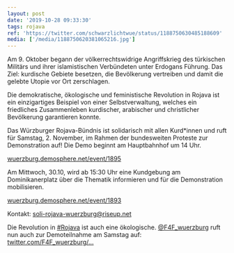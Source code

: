 ```yaml
---
layout: post
date: '2019-10-28 09:33:30'
tags: rojava
ref: 'https://twitter.com/schwarzlichtwue/status/1188750630485188609'
media: ['/media/1188750620381065216.jpg']
---
```

Am 9. Oktober begann der völkerrechtswidrige Angriffskrieg des türkischen Militärs und ihrer islamistischen Verbündeten unter Erdogans Führung.  Das Ziel: kurdische Gebiete besetzen, die Bevölkerung vertreiben und damit die gelebte Utopie vor Ort zerschlagen.



 

Die demokratische, ökologische und feministische Revolution in Rojava ist ein einzigartiges Beispiel von einer Selbstverwaltung, welches ein friedliches Zusammenleben kurdischer, arabischer und christlicher Bevölkerung garantieren konnte.

Das Würzburger Rojava-Bündnis ist solidarisch mit allen Kurd\*innen und ruft für Samstag, 2. November, im Rahmen der bundesweiten Proteste zur Demonstration auf! Die Demo beginnt am Hauptbahnhof um 14 Uhr.



[wuerzburg.demosphere.net/event/1895](https://wuerzburg.demosphere.net/event/1895)

Am Mittwoch, 30.10, wird ab 15:30 Uhr eine Kundgebung am Dominikanerplatz über die Thematik informieren und für die Demonstration mobilisieren.



[wuerzburg.demosphere.net/event/1893](https://wuerzburg.demosphere.net/event/1893)



Kontakt: soli-rojava-wuerzburg@riseup.net

Die Revolution in [#Rojava](/t/rojava) ist auch eine ökologische. [@F4F_wuerzburg](https://twitter.com/F4F_wuerzburg) ruft nun auch zur Demoteilnahme am Samstag auf: [twitter.com/F4F_wuerzburg/…](https://twitter.com/F4F_wuerzburg/status/1189154753105813509?s=19)